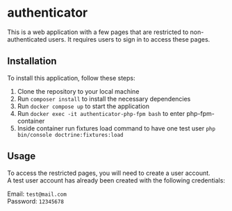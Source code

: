 # authenticator

This is a web application with a few pages that are restricted to non-authenticated users. It requires users to sign in to access these pages.

## Installation
  
To install this application, follow these steps:

1. Clone the repository to your local machine
2. Run `composer install` to install the necessary dependencies
3. Run `docker compose up` to start the application
4. Run `docker exec -it authenticator-php-fpm bash` to enter php-fpm-container
5. Inside container run fixtures load command to have one test user `php bin/console doctrine:fixtures:load`

## Usage 

To access the restricted pages, you will need to create a user account.  
A test user account has already been created with the following credentials:  
  
Email: `test@mail.com`  
Password: `12345678`  
